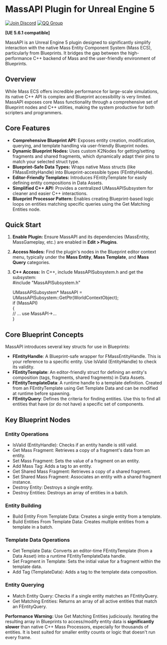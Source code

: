 # **MassAPI Plugin for Unreal Engine 5**

[![Join Discord](https://img.shields.io/badge/Discord-Join%20Chat-blue?logo=discord)](https://discord.gg/NDPHVvBh)
[![QQ Group](https://img.shields.io/badge/QQ%20Group-916358710-blue?logo=tencentqq)](https://jq.qq.com/?_wv=1027&k=5R5X5wX)

**\[UE 5.6.1 compatible\]**

MassAPI is an Unreal Engine 5 plugin designed to significantly simplify interaction with the native Mass Entity Component System (Mass ECS), particularly from Blueprints. It bridges the gap between the high-performance C++ backend of Mass and the user-friendly environment of Blueprints.

## **Overview**

While Mass ECS offers incredible performance for large-scale simulations, its native C++ API is complex and Blueprint accessibility is very limited. MassAPI exposes core Mass functionality through a comprehensive set of Blueprint nodes and C++ utilities, making the system productive for both scripters and programmers.

## **Core Features**

* **Comprehensive Blueprint API:** Exposes entity creation, modification, querying, and template handling via user-friendly Blueprint nodes.  
* **Dynamic Blueprint Nodes:** Uses custom K2Nodes for getting/setting fragments and shared fragments, which dynamically adapt their pins to match your selected struct type.  
* **Blueprint-Safe Data Types:** Wraps native Mass structs (like FMassEntityHandle) into Blueprint-accessible types (FEntityHandle).  
* **Editor-Friendly Templates:** Introduces FEntityTemplate for easily defining entity compositions in Data Assets.  
* **Simplified C++ API:** Provides a centralized UMassAPISubsystem for cleaner and easier C++ interactions.  
* **Blueprint Processor Pattern:** Enables creating Blueprint-based logic loops on entities matching specific queries using the Get Matching Entities node.

## **Quick Start**

1. **Enable Plugin:** Ensure MassAPI and its dependencies (MassEntity, MassGameplay, etc.) are enabled in **Edit \> Plugins**.  
2. **Access Nodes:** Find the plugin's nodes in the Blueprint editor context menu, typically under the **Mass Entity**, **Mass Template**, and **Mass Query** categories.  
3. **C++ Access:** In C++, include MassAPISubsystem.h and get the subsystem:  
   \#include "MassAPISubsystem.h"

   UMassAPISubsystem\* MassAPI \= UMassAPISubsystem::GetPtr(WorldContextObject);  
   if (MassAPI)  
   {  
       // ... use MassAPI-\>...  
   }

## **Core Blueprint Concepts**

MassAPI introduces several key structs for use in Blueprints:

* **FEntityHandle**: A Blueprint-safe wrapper for FMassEntityHandle. This is your reference to a specific entity. Use IsValid (EntityHandle) to check its validity.  
* **FEntityTemplate**: An editor-friendly struct for defining an entity's composition (tags, fragments, shared fragments) in Data Assets.  
* **FEntityTemplateData**: A runtime handle to a template definition. Created from an FEntityTemplate using Get Template Data and can be modified at runtime before spawning.  
* **FEntityQuery**: Defines the criteria for finding entities. Use this to find all entities that have (or do not have) a specific set of components.

## **Key Blueprint Nodes**

### **Entity Operations**

* IsValid (EntityHandle): Checks if an entity handle is still valid.  
* Get Mass Fragment: Retrieves a copy of a fragment's data from an entity.  
* Set Mass Fragment: Sets the value of a fragment on an entity.  
* Add Mass Tag: Adds a tag to an entity.  
* Get Shared Mass Fragment: Retrieves a copy of a shared fragment.  
* Set Shared Mass Fragment: Associates an entity with a shared fragment instance.  
* Destroy Entity: Destroys a single entity.  
* Destroy Entities: Destroys an array of entities in a batch.

### **Entity Building**

* Build Entity From Template Data: Creates a single entity from a template.  
* Build Entities From Template Data: Creates multiple entities from a template in a batch.

### **Template Data Operations**

* Get Template Data: Converts an editor-time FEntityTemplate (from a Data Asset) into a runtime FEntityTemplateData handle.  
* Set Fragment in Template: Sets the initial value for a fragment within the template data.  
* Add Tag (TemplateData): Adds a tag to the template data composition.

### **Entity Querying**

* Match Entity Query: Checks if a single entity matches an FEntityQuery.  
* Get Matching Entities: Returns an array of all active entities that match an FEntityQuery.

**Performance Warning:** Use Get Matching Entities judiciously. Iterating the resulting array in Blueprints to access/modify entity data is **significantly slower** than native C++ Mass Processors, especially for thousands of entities. It is best suited for smaller entity counts or logic that doesn't run every frame.
